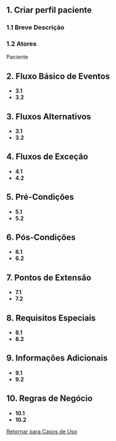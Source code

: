 #
    
## 1. Criar perfil paciente

### **1.1 Breve Descrição**

### **1.2 Atores**
Paciente
## **2. Fluxo Básico de Eventos**
- **3.1**
- **3.2**
## **3. Fluxos Alternativos**
- **3.1**
- **3.2**
## **4. Fluxos de Exceção**
- **4.1**
- **4.2**
## **5. Pré-Condições**
- **5.1**
- **5.2**
## **6. Pós-Condições**
- **6.1**
- **6.2**
## **7. Pontos de Extensão**
- **7.1**
- **7.2**
## **8. Requisitos Especiais**
- **8.1**
- **8.2**
## **9. Informações Adicionais**
- **9.1**
- **9.2**
## **10. Regras de Negócio**
- **10.1**
- **10.2**

[Retornar para Casos de Uso](UC.md)
